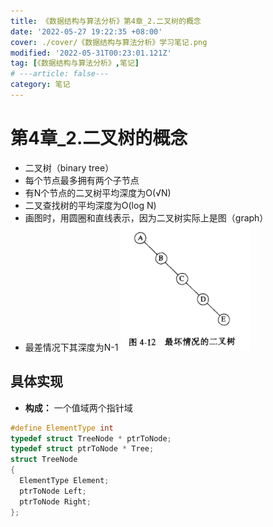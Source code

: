 ```yaml
---
title: 《数据结构与算法分析》第4章_2.二叉树的概念
date: '2022-05-27 19:22:35 +08:00'
cover: ./cover/《数据结构与算法分析》学习笔记.png
modified: '2022-05-31T00:23:01.121Z'
tag: [《数据结构与算法分析》,笔记]
# ---article: false---
category: 笔记
---
```



# 第4章_2.二叉树的概念

- 二叉树（binary tree）
- 每个节点最多拥有两个子节点
- 有N个节点的二叉树平均深度为O(√N)
- 二叉查找树的平均深度为O(log N)
- 画图时，用圆圈和直线表示，因为二叉树实际上是图（graph）
- 最差情况下其深度为N-1
![](./images/《数据结构与算法分析》学习笔记/Clipboard_2022-05-28-04-00-27.png)

## 具体实现

- **构成：** 一个值域两个指针域

```c
#define ElementType int
typedef struct TreeNode * ptrToNode;
typedef struct ptrToNode * Tree;
struct TreeNode
{
  ElementType Element;
  ptrToNode Left;
  ptrToNode Right;
};
```
